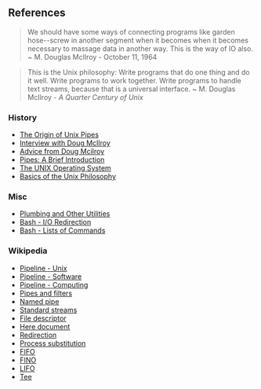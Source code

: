 ## References

> We should have some ways of connecting programs like garden hose--screw in 
> another segment when it becomes when it becomes necessary to massage data in another way. 
> This is the way of IO also. ~ M. Douglas McIlroy - October 11, 1964

> This is the Unix philosophy: Write programs that do one thing and do it well. 
> Write programs to work together. Write programs to handle text streams, 
> because that is a universal interface. ~ M. Douglas McIlroy - *A Quarter Century of Unix*

### History

  * [The Origin of Unix Pipes](http://doc.cat-v.org/unix/pipes/)
  * [Interview with Doug McIlroy](http://doc.cat-v.org/unix/oral-history/precis/mcilroy.htm)
  * [Advice from Doug Mcilroy](http://cm.bell-labs.com/who/dmr/mdmpipe.html)
  * [Pipes: A Brief Introduction](http://www.linfo.org/pipe.html)
  * [The UNIX Operating System](http://www.youtube.com/watch?v=tc4ROCJYbm0)
  * [Basics of the Unix Philosophy](http://www.faqs.org/docs/artu/ch01s06.html)

### Misc

  * [Plumbing and Other Utilities](http://doc.cat-v.org/plan_9/4th_edition/papers/plumb)
  * [Bash - I/O Redirection](http://tldp.org/LDP/abs/html/io-redirection.html)
  * [Bash - Lists of Commands](http://www.gnu.org/software/bash/manual/bashref.html#Lists)

### Wikipedia
  * [Pipeline - Unix](http://en.wikipedia.org/wiki/Pipeline_(Unix))
  * [Pipeline - Software](http://en.wikipedia.org/wiki/Pipeline_(software))
  * [Pipeline - Computing](http://en.wikipedia.org/wiki/Pipeline_(computing))
  * [Pipes and filters](http://en.wikipedia.org/wiki/Pipes_and_filters)
  * [Named pipe](http://en.wikipedia.org/wiki/Named_pipe)
  * [Standard streams](http://en.wikipedia.org/wiki/Standard_streams)
  * [File descriptor](http://en.wikipedia.org/wiki/File_descriptor)
  * [Here document](http://en.wikipedia.org/wiki/Here_document)
  * [Redirection](http://en.wikipedia.org/wiki/Redirection_(computing))
  * [Process substitution](http://en.wikipedia.org/wiki/Process_substitution)
  * [FIFO](http://en.wikipedia.org/wiki/FIFO)
  * [FINO](http://en.wikipedia.org/wiki/FINO)
  * [LIFO](http://en.wikipedia.org/wiki/LIFO_(computing))
  * [Tee](http://en.wikipedia.org/wiki/Tee_(command))